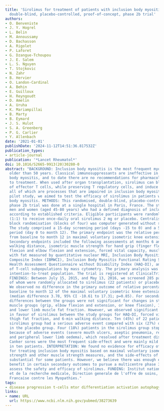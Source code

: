 ```yaml
---
title: 'Sirolimus for treatment of patients with inclusion body myositis: a randomised,
  double-blind, placebo-controlled, proof-of-concept, phase 2b trial'
authors:
- O. Benveniste
- J. Y. Hogrel
- L. Belin
- M. Annoussamy
- D. Bachasson
- A. Rigolet
- P. Laforet
- G. Dzangue-Tchoupou
- J. E. Salem
- L. S. Nguyen
- T. Stojkovic
- N. Zahr
- B. Hervier
- O. Landon-Cardinal
- A. Behin
- E. Guilloux
- H. Reyngoudt
- D. Amelin
- A. Uruha
- K. Mariampillai
- B. Marty
- B. Eymard
- J. S. Hulot
- S. A. Greenberg
- P. G. Carlier
- Y. Allenbach
date: '2021-01-01'
publishDate: '2024-11-12T14:51:36.817532Z'
publication_types:
- article-journal
publication: '*Lancet Rheumatol*'
doi: 10.1016/S2665-9913(20)30280-0
abstract: "BACKGROUND: Inclusion body myositis is the most frequent myositis in patients
  older than 50 years. Classical immunosuppressants are ineffective in treating inclusion
  body myositis, and to date there are no recommendations for pharmacological approaches
  to treatment. When used after organ transplantation, sirolimus can block the proliferation
  of effector T cells, while preserving T regulatory cells, and induce autophagy,
  all of which are processes that are impaired in inclusion body myositis. In this
  pilot study, we aimed to test the efficacy of sirolimus in patients with inclusion
  body myositis. METHODS: This randomised, double-blind, placebo-controlled, proof-of-concept,
  phase 2b trial was done at a single hospital in Paris, France. The study included
  men and women (aged 45-80 years) who had a defined diagnosis of inclusion body myositis
  according to established criteria. Eligible participants were randomly assigned
  (1:1) to receive once-daily oral sirolimus 2 mg or placebo. Centralised balanced
  block randomisation (blocks of four) was computer generated without stratification.
  The study comprised a 15-day screening period (days -15 to 0) and a 52-week treatment
  period (day 0 to month 12). The primary endpoint was the relative percentage change
  from baseline to month 12 in maximal voluntary isometric knee extension strength.
  Secondary endpoints included the following assessments at months 6 and 12: 6-min
  walking distance, isometric muscle strength for hand grip (finger flexors), knee
  flexion and elbow flexion and extension, forced vital capacity, muscle replacement
  with fat measured by quantitative nuclear MRI, Inclusion Body Myositis Weakness
  Composite Index (IBMWCI), Inclusion Body Myositis Functional Rating Scale (IBMFRS),
  Health Assessment Questionnaire without Disability Index (HAQ-DI), and analyses
  of T-cell subpopulations by mass cytometry. The primary analysis was done on the
  intention-to-treat population. The trial is registered at ClinicalTrials.gov, NCT02481453.
  FINDINGS: Between July 15, 2015, and May 13, 2016, we screened 285 patients, 44
  of whom were randomly allocated to sirolimus (22 patients) or placebo (22 patients).
  We observed no difference in the primary outcome of relative percentage change from
  baseline to month 12 of the maximal voluntary isometric knee extension strength
  (median difference 3.78, 95% CI -10.61 to 17.31; p=0.85). For secondary outcomes,
  differences between the groups were not significant for changes in strength of other
  muscle groups (grip, elbow flexion and extension, or knee flexion), IBMWCI, IBMFRS,
  and lower limb muscle fat fraction. However, we observed significant differences
  in favour of sirolimus between the study groups for HAQ-DI, forced vital capacity,
  thigh fat fraction, and 6-min walking distance. Ten (45%) of 22 patients in the
  sirolimus group had a serious adverse event compared with six (27%) of 22 patients
  in the placebo group. Four (18%) patients in the sirolimus group stopped their treatment
  because of adverse events (severe mouth ulcers, aseptic pneumonia, renal insufficiency,
  and peripheral lower limb oedema), which resolved after treatment discontinuation.
  Canker sores were the most frequent side-effect and were mainly mild or moderate
  in ten patients. INTERPRETATION: We found no evidence for efficacy of sirolimus
  for treating inclusion body myositis based on maximal voluntary isometric knee extension
  strength and other muscle strength measures, and the side-effects of treatment were
  substantial for some patients. However, we believe there was enough evidence of
  benefit in certain secondary outcomes to pursue a multicentre phase 3 trial to further
  assess the safety and efficacy of sirolimus. FUNDING: Institut national de la sante
  et de la recherche medicale, Direction generale de l'offre de soins, and Association
  Francaise contre les Myopathies."
tags:
- disease progression t-cells mtor differentiation activation autophagy beta
links:
- name: URL
  url: https://www.ncbi.nlm.nih.gov/pubmed/38273639
---
```

